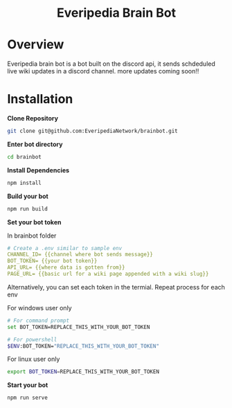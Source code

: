 <h1 align="center">
  <br>
  Everipedia Brain Bot
  <br>
</h1>

# Overview

Everipedia brain bot is a bot built on the discord api, it sends schdeduled live wiki updates in a discord channel. more updates coming soon!!


# Installation

**Clone Repository**

```bash
git clone git@github.com:EveripediaNetwork/brainbot.git
```

**Enter bot directory**

```bash
cd brainbot
```

**Install Dependencies**

```bash
npm install
```

**Build your bot**

```bash
npm run build
```

**Set your bot token**

In brainbot folder
```yml
# Create a .env similar to sample env
CHANNEL_ID= {{channel where bot sends message}}
BOT_TOKEN= {{your bot token}}
API_URL= {{where data is gotten from}}
PAGE_URL= {{basic url for a wiki page appended with a wiki slug}}
```
Alternatively, you can set each token in the termial. Repeat process for each env

For windows user only

```bash
# For command prompt
set BOT_TOKEN=REPLACE_THIS_WITH_YOUR_BOT_TOKEN

# For powershell
$ENV:BOT_TOKEN="REPLACE_THIS_WITH_YOUR_BOT_TOKEN"
```

For linux user only

```bash
export BOT_TOKEN=REPLACE_THIS_WITH_YOUR_BOT_TOKEN
```

**Start your bot**

```bash
npm run serve
```
